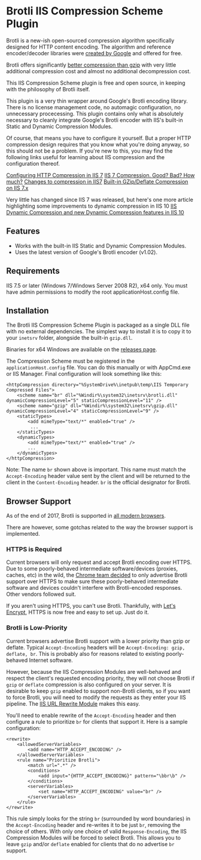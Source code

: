 Brotli IIS Compression Scheme Plugin
====================================

Brotli is a new-ish open-sourced compression algorithm specifically designed for HTTP content encoding.  The algorithm and reference encoder/decoder libraries were [created by Google](https://github.com/google/brotli) and offered for free.

Brotli offers significantly [better compression than gzip](https://samsaffron.com/archive/2016/06/15/the-current-state-of-brotli-compression) with very little additional compression cost and almost no additional decompression cost.

This IIS Compression Scheme plugin is free and open source, in keeping with the philosophy of Brotli itself.

This plugin is a very thin wrapper around Google's Brotli encoding library.  There is no license management code, no automagic configuration, no unnecessary procecessing.  This plugin contains only what is absolutely necessary to cleanly integrate Google's Brotli encoder with IIS's built-in Static and Dynamic Compression Modules.

Of course, that means you have to configure it yourself.  But a proper HTTP compression design requires that you know what you're doing anyway, so this should not be a problem.  If you're new to this, you may find the following links useful for learning about IIS compression and the configuration thereof.

[Configuring HTTP Compression in IIS 7](https://docs.microsoft.com/en-us/previous-versions/windows/it-pro/windows-server-2008-R2-and-2008/cc771003(v%3dws.10))
[IIS 7 Compression. Good? Bad? How much?](https://weblogs.asp.net/owscott/iis-7-compression-good-bad-how-much)
[Changes to compression in IIS7](http://www.ksingla.net/2006/06/changes_to_compression_in_iis7/)
[Built-in GZip/Deflate Compression on IIS 7.x](https://weblog.west-wind.com/posts/2011/May/05/Builtin-GZipDeflate-Compression-on-IIS-7x)

Very little has changed since IIS 7 was released, but here's one more article highlighting some improvements to dynamic compression in IIS 10
[IIS Dynamic Compression and new Dynamic Compression features in IIS 10](https://blogs.msdn.microsoft.com/friis/2017/09/05/iis-dynamic-compression-and-new-dynamic-compression-features-in-iis-10/)

Features
--------

* Works with the built-in IIS Static and Dynamic Compression Modules.
* Uses the latest version of Google's Brotli encoder (v1.02).

Requirements
------------

IIS 7.5 or later (Windows 7/Windows Server 2008 R2), x64 only. You must have admin permissions to modify the root applicationHost.config file.

Installation
------------

The Brotli IIS Compression Scheme Plugin is packaged as a single DLL file with no external dependencies.  The simplest way to install it is to copy it to your `inetsrv` folder, alongside the built-in `gzip.dll`.

Binaries for x64 Windows are available on the [releases page](https://github.com/saucecontrol/BrotliIIS/releases).

The Compression Scheme must be registered in the `applicationHost.config` file.  You can do this manually or with AppCmd.exe or IIS Manager.  Final configuration will look something like this:

```
<httpCompression directory="%SystemDrive%\inetpub\temp\IIS Temporary Compressed Files">
    <scheme name="br" dll="%Windir%\system32\inetsrv\brotli.dll" dynamicCompressionLevel="5" staticCompressionLevel="11" />
    <scheme name="gzip" dll="%Windir%\system32\inetsrv\gzip.dll" dynamicCompressionLevel="4" staticCompressionLevel="9" />
    <staticTypes>
        <add mimeType="text/*" enabled="true" />
         ...
    </staticTypes>
    <dynamicTypes>
        <add mimeType="text/*" enabled="true" />
        ...
    </dynamicTypes>
</httpCompression>
```

Note: The name `br` shown above is important.  This name must match the `Accept-Encoding` header value sent by the client and will be returned to the client in the `Content-Encoding` header.  `br` is the official designator for Brotli.

Browser Support
---------------

As of the end of 2017, Brotli is supported in [all modern browsers](https://caniuse.com/#feat=brotli).

There are however, some gotchas related to the way the browser support is implemented.

### HTTPS is Required

Current browsers will only request and accept Brotli encoding over HTTPS.  Due to some poorly-behaved intermediate software/devices (proxies, caches, etc) in the wild, the [Chrome team decided](https://bugs.chromium.org/p/chromium/issues/detail?id=452335#c87) to only advertise Brotli support over HTTPS to make sure these poorly-behaved intermediate software and devices couldn't interfere with Brotli-encoded responses.  Other vendors followed suit.

If you aren't using HTTPS, you can't use Brotli.  Thankfully, with [Let's Encrypt](https://github.com/Lone-Coder/letsencrypt-win-simple), HTTPS is now free and easy to set up.  Just do it.

### Brotli is Low-Priority

Current browsers advertise Brotli support with a lower priority than gzip or deflate.  Typical `Accept-Encoding` headers will be `Accept-Encoding: gzip, deflate, br`.  This is probably also for reasons related to existing poorly-behaved Internet software.

However, because the IIS Compression Modules are well-behaved and respect the client's requested encoding priority, they will not choose Brotli if `gzip` or `deflate` compression is also configured on your server.  It is desirable to keep `gzip` enabled to support non-Brotli clients, so if you want to force Brotli, you will need to modify the requests as they enter your IIS pipeline.  The [IIS URL Rewrite Module](https://www.iis.net/downloads/microsoft/url-rewrite) makes this easy.

You'll need to enable rewrite of the `Accept-Encoding` header and then configure a rule to prioritize `br` for clients that support it.  Here is a sample configuration:

```
<rewrite>
    <allowedServerVariables>
        <add name="HTTP_ACCEPT_ENCODING" />
    </allowedServerVariables>
    <rule name="Prioritize Brotli">
        <match url=".*" />
        <conditions>
            <add input="{HTTP_ACCEPT_ENCODING}" pattern="\bbr\b" />
        </conditions>
        <serverVariables>
            <set name="HTTP_ACCEPT_ENCODING" value="br" />
        </serverVariables>
    </rule>
</rewrite>
```

This rule simply looks for the string `br` (surrounded by word boundaries) in the `Accept-Encoding` header and re-writes it to be just `br`, removing the choice of others.  With only one choice of valid `Response-Encoding`, the IIS Compression Modules will be forced to select Brotli.  This allows you to leave `gzip` and/or `deflate` enabled for clients that do no advertise `br` support.
